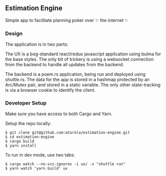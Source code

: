 ## Estimation Engine

Simple app to facilitate planning poker over :sparkles: the internet :sparkles:  

### Design

The application is in two parts:

The UX is a bog-standard react/redux javascript application using bulma for the base styles. The only bit of trickery is using a websocket connection from the backend to handle all updates from the backend.  

The backend is a poem.rs application, being run and deployed using shuttle.rs. The data for the app is stored in a hashmap protected by an Arc/Mutex pair, and stored in a static variable.  The only other state-tracking is via a browser cookie to identify the client.  

### Developer Setup

Make sure you have access to both Cargo and Yarn.

Setup the repo locally:

    $ git clone git@github.com:atarola/estimation-engine.git
    $ cd estimation-engine
    $ cargo build
    $ yarn install

To run in dev mode, use two tabs:

    $ cargo watch --no-vcs-ignores -i ux/ -x "shuttle run"
    $ yarn watch 'yarn build' ux
